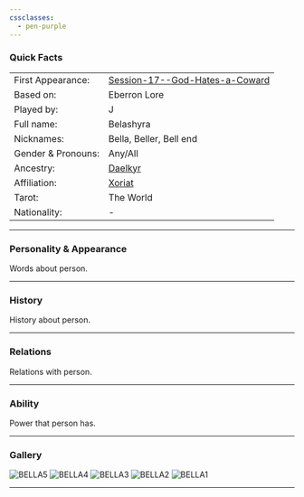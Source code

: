 ```yaml
---
cssclasses:
  - pen-purple
---
```

### Quick Facts

|                    |                                                                                       |
| ------------------ | ------------------------------------------------------------------------------------- |
| First Appearance:  | [Session-17--God-Hates-a-Coward](../-Session_Notes/Session-17--God-Hates-a-Coward.md) |
| Based on:          | Eberron Lore                                                                          |
| Played by:         | J                                                                                     |
| Full name:         | Belashyra                                                                             |
| Nicknames:         | Bella, Beller, Bell end                                                               |
| Gender & Pronouns: | Any/All                                                                               |
| Ancestry:          | [Daelkyr](../Daelkyr.md)                                                              |
| Affiliation:       | [Xoriat](../Xoriat.md)                                                                |
| Tarot:             | The World                                                                             |
| Nationality:       | -                                                                                     |
***
### Personality & Appearance
Words about person.

***
### History
History about person.

***
### Relations
Relations with person.

***
### Ability
Power that person has.

***
### Gallery

![BELLA5](../../../../../99%20-%20META/attachments/BELLA5.png)
![BELLA4](../../../../../99%20-%20META/attachments/BELLA4.png)
![BELLA3](../../../../../99%20-%20META/attachments/BELLA3.png)
![BELLA2](../../../../../99%20-%20META/attachments/BELLA2.png)
![BELLA1](../../../../../99%20-%20META/attachments/BELLA1.png)

***
